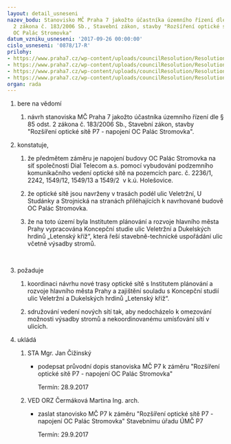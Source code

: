 ```yaml
---
layout: detail_usneseni
nazev_bodu: Stanovisko MČ Praha 7 jakožto účastníka územního řízení dle § 85 odst.
  2 zákona č. 183/2006 Sb., Stavební zákon, stavby "Rozšíření optické sítě P7 - napojení
  OC Palác Stromovka"
datum_vzniku_usneseni: '2017-09-26 00:00:00'
cislo_usneseni: '0878/17-R'
prilohy:
- https://www.praha7.cz/wp-content/uploads/councilResolution/Resolutions/29595/export/c1duvodovazprava_optickasit_OCPalacStromovka~251454.docx
- https://www.praha7.cz/wp-content/uploads/councilResolution/Resolutions/29595/export/c2navrhpruvodnihodopisu_optickasit_OCPalacStromovka~251453.doc
- https://www.praha7.cz/wp-content/uploads/councilResolution/Resolutions/29595/export/c3oznameniozahajeni_optickasit_OCPalacStromovka~251452.pdf
- https://www.praha7.cz/wp-content/uploads/councilResolution/Resolutions/29595/export/export~295187.pdf
organ: rada
---
```

<ol id="urzList" class="urzList_view"><li class="urzClass1" id=""><span name="1">bere na vědomí</span><ol class="urzOlClass"><li class="urzClass2" id="" style="text-align: left;"><span><p>návrh stanoviska MČ Praha 7 jakožto účastníka územního řízení dle § 85 odst. 2 zákona č. 183/2006 Sb., Stavební zákon, stavby "Rozšíření optické sítě P7 - napojení OC Palác Stromovka".<br></p></span></li></ol></li><li class="urzClass1" id=""><span name="50">konstatuje,</span><ol class="urzOlClass" id=""><li class="urzClass2" id="" style="text-align: left;"><span><p>že předmětem záměru je napojení budovy OC Palác Stromovka na síť společnosti Dial Telecom a.s. pomocí vybudování podzemního komunikačního vedení optické sítě na pozemcích parc. č. 2236/1, 2242, 1549/12, 1549/13 a 1549/2&nbsp; v k.ú. Holešovice.</p></span></li><li class="urzClass2" id="" style="text-align: left;"><span><p>že optické sítě jsou navrženy v trasách podél ulic Veletržní, U Studánky a Strojnická na stranách přiléhajících k navrhované budově OC Palác Stromovka.</p></span></li><li class="urzClass2" id="" style="text-align: left;"><span><p>že na toto území byla&nbsp;Institutem plánování a&nbsp;rozvoje hlavního města Prahy vypracována Koncepční studie ulic Veletržní a Dukelských hrdinů „Letenský kříž“, která řeší stavebně-technické uspořádání ulic včetně výsadby stromů.<br></p><p>﻿﻿</p></span></li></ol></li><li class="urzClass1" id=""><span name="62">požaduje</span><ol class="urzOlClass" id=""><li class="urzClass2" id="" style="text-align: left;"><span><p>koordinaci návrhu nové trasy optické sítě s Institutem plánování a rozvoje hlavního města Prahy a zajištění souladu s Koncepční studií ulic Veletržní a Dukelských hrdinů „Letenský kříž“.</p></span></li><li class="urzClass2" id="" style="text-align: left;"><span><p>sdružování vedení nových sítí tak, aby nedocházelo k omezování možnosti výsadby stromů a nekoordinovanému umísťování sítí v ulicích.<br></p></span></li></ol></li><li class="urzClass1" id="urzUkoly"><span name="1">ukládá</span><ol class="urzOlClass"><li class="urzClass2"><span><p>STA Mgr. Jan Čižinský</p></span><ul class="urzUlClass"><li class="urzClass3"><span><p>podepsat průvodní dopis stanoviska MČ P7 k záměru "Rozšíření optické sítě P7 - napojení OC Palác Stromovka"</p></span><span class="urzUkolTermin">  Termín:&nbsp;28.9.2017</span></li></ul></li><li class="urzClass2"><span><p>VED ORZ Čermáková Martina Ing. arch.</p></span><ul class="urzUlClass"><li class="urzClass3"><span><p>zaslat stanovisko MČ P7 k záměru "Rozšíření optické sítě P7 - napojení OC Palác Stromovka" Stavebnímu úřadu ÚMČ P7</p></span><span class="urzUkolTermin">  Termín:&nbsp;29.9.2017</span></li></ul></li></ol></li></ol>